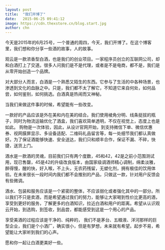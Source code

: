 ```yaml
---
layout: post
title:  "我们开博了"
date:   2015-06-25 09:41:12
image: https://cdn.thexstore.cn/blog.start.jpg
author: chn
---
```

今天是2015年的6月25号，一个普通的周四，今天，我们开博了。在这个博客里，我们想和你分享一些酒的故事，人的故事。

观云是一款浓香型白酒，也是我们的创业项目。一家程序员创立的互联网公司，却和白酒打上了交道。很多人问我们是不是代理，或者是不是电商，都不是，我们是从零开始创造一个品牌。

对大部分人而言，白酒是一个熟悉又陌生的东西。它参与了生活的中各种场景，也渗透到文化的血脉之中。只是，我们都不太了解它，不知道它来自何处，如何品尝，如何鉴别，如何挑选。白酒真是热闹而又神秘。

当我们来做这件事的时候，希望能有一些改变。

一款好的产品应该是外在美和内在美的结合。我们使用棱角分明、线条挺拔的瓶子，同时为物流运输优化了酒盒，我们喜欢简单透明，不仅在视觉上，态度上也是如此。 购物是一次体验，因此，从设计官网开始，到支持微信下单、微信优惠券、视网膜屏显示、多设备适配、二维码礼品留言等，每一处细节我们都认真做好。为了保证酒能够快速、安全送达，我们只和顺丰合作，保证不漏、不碎，快捷，送货上门。

酒水是一款酒的灵魂，目前我们只有两个度数，45和42，42是之前小范围测试用，现已售罄，45是42的升级改良版本，由国家级调酒师精心调制，绵柔淡雅，醉得慢，醒的快，好入喉，不上头，无农药残留，无塑化剂，拥有极佳的饮用体验。在未来很长一段时间内我们都不会推别的产品，只做这一款，针对用户反馈会有些微调。

酒水、包装和服务应该是一个紧密的整体，不应该弱化或者强化其中的一部分。所以我们不只是卖酒，而是希望通过我们的努力，能够让大家喝到性价比更高的酒，享受到更好的服务，了解更多的白酒知识，拉近白酒和用户的距离。希望从认识观云开始，到选购，到签收，到品尝，都能感受到这是一个用心的产品。

享受美酒的过程应该是干净的、纯粹的， 我们不是茅台、五粮液、洋河那样的巨型企业，我们是个小酒厂，确实很小，但是有梦想，未来就有希望。起步不易，希望能让大家听到我们的心声。

愿和你一起让白酒更美好一些。
